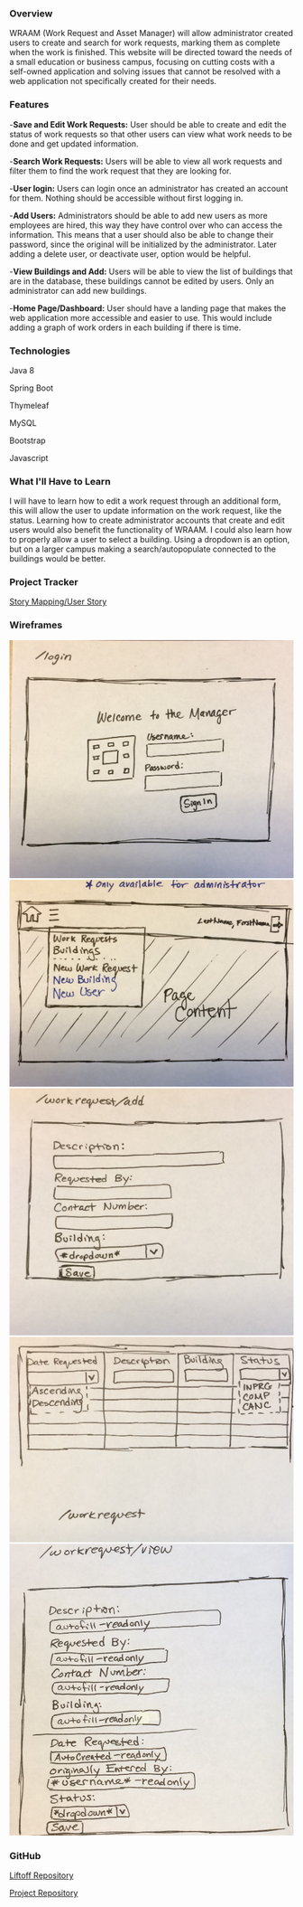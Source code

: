 
### Overview
WRAAM (Work Request and Asset Manager) will allow administrator created users to create and search for work requests,
marking them as complete when the work is finished. This website will be directed toward the needs of a small education
or business campus, focusing on cutting costs with a self-owned application and solving issues that cannot be resolved
with a web application not specifically created for their needs.

### Features
-**Save and Edit Work Requests:** User should be able to create and edit the status of work requests so that other users
can view what work needs to be done and get updated information.

-**Search Work Requests:** Users will be able to view all work requests and filter them to find the work request that they are looking for.

-**User login:** Users can login once an administrator has created an account for them. Nothing should be accessible without first logging in. 

-**Add Users:** Administrators should be able to add new users as more employees are hired, this way they have control
over who can access the information. This means that a user should also be able to change their password, since the original will be
initialized by the administrator. Later adding a delete user, or deactivate user, option would be helpful.

-**View Buildings and Add:** Users will be able to view the list of buildings that are in the database, these buildings cannot
be edited by users. Only an administrator can add new buildings.

-**Home Page/Dashboard:** User should have a landing page that makes the web application more accessible and easier to use.
This would include adding a graph of work orders in each building if there is time.

### Technologies
Java 8

Spring Boot

Thymeleaf

MySQL

Bootstrap

Javascript

### What I'll Have to Learn
I will have to learn how to edit a work request through an additional form, this will
allow the user to update information on the work request, like the status.
Learning how to create administrator accounts that create and edit users would also benefit
the functionality of WRAAM.
I could also learn how to properly allow a user to select a building.
Using a dropdown is an option, but on a larger campus making a search/autopopulate
connected to the buildings would be better.

### Project Tracker
[Story Mapping/User Story](https://www.pivotaltracker.com/n/projects/2184785)

### Wireframes

![Login WireFrame](/wireframes/login.jpg)
![Navbar WireFrame](/wireframes/navbar.jpg)
![Add Work Request WireFrame](/wireframes/add_work_request.jpg)
![Work Request Index Table](/wireframes/work_request_table.jpg)
![View a Work Request](/wireframes/view_work_request.jpg)

### GitHub
[Liftoff Repository](https://github.com/amanda7641/liftoff-assignments)

[Project Repository](https://github.com/amanda7641/WRAAM)

